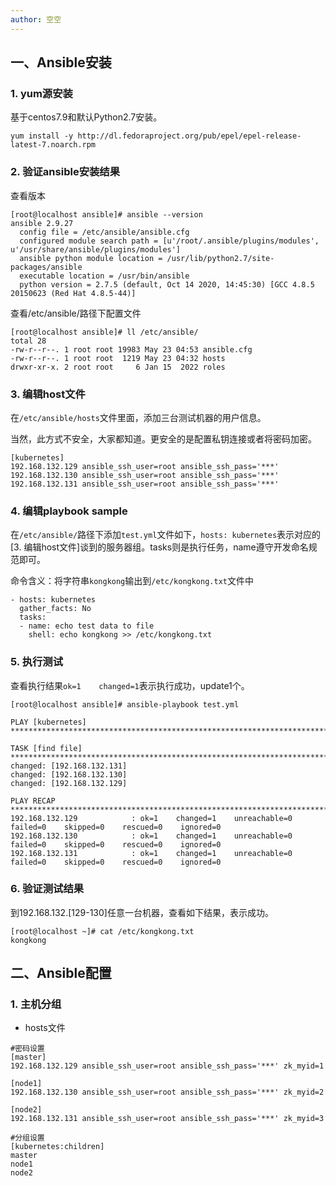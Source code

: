 ```yaml
---
author: 空空
---
```


## 一、Ansible安装

### 1. yum源安装

基于centos7.9和默认Python2.7安装。

```shell
yum install -y http://dl.fedoraproject.org/pub/epel/epel-release-latest-7.noarch.rpm

```



### 2. 验证ansible安装结果

查看版本

```shell
[root@localhost ansible]# ansible --version
ansible 2.9.27
  config file = /etc/ansible/ansible.cfg
  configured module search path = [u'/root/.ansible/plugins/modules', u'/usr/share/ansible/plugins/modules']
  ansible python module location = /usr/lib/python2.7/site-packages/ansible
  executable location = /usr/bin/ansible
  python version = 2.7.5 (default, Oct 14 2020, 14:45:30) [GCC 4.8.5 20150623 (Red Hat 4.8.5-44)]
```

查看/etc/ansible/路径下配置文件

```shell
[root@localhost ansible]# ll /etc/ansible/
total 28
-rw-r--r--. 1 root root 19983 May 23 04:53 ansible.cfg
-rw-r--r--. 1 root root  1219 May 23 04:32 hosts
drwxr-xr-x. 2 root root     6 Jan 15  2022 roles
```

### 3. 编辑host文件

在`/etc/ansible/hosts`文件里面，添加三台测试机器的用户信息。

当然，此方式不安全，大家都知道。更安全的是配置私钥连接或者将密码加密。

```shell
[kubernetes]
192.168.132.129 ansible_ssh_user=root ansible_ssh_pass='***'
192.168.132.130 ansible_ssh_user=root ansible_ssh_pass='***'
192.168.132.131 ansible_ssh_user=root ansible_ssh_pass='***'
```

### 4. 编辑playbook sample

在`/etc/ansible/`路径下添加`test.yml`文件如下，`hosts: kubernetes`表示对应的[3. 编辑host文件]谈到的服务器组。tasks则是执行任务，name遵守开发命名规范即可。

命令含义：将字符串`kongkong`输出到`/etc/kongkong.txt`文件中

```shell
- hosts: kubernetes
  gather_facts: No
  tasks:
  - name: echo test data to file
    shell: echo kongkong >> /etc/kongkong.txt
```

### 5. 执行测试

查看执行结果`ok=1    changed=1`表示执行成功，update1个。

```shell
[root@localhost ansible]# ansible-playbook test.yml

PLAY [kubernetes] ****************************************************************************************************

TASK [find file] *****************************************************************************************************
changed: [192.168.132.131]
changed: [192.168.132.130]
changed: [192.168.132.129]

PLAY RECAP ***********************************************************************************************************
192.168.132.129            : ok=1    changed=1    unreachable=0    failed=0    skipped=0    rescued=0    ignored=0
192.168.132.130            : ok=1    changed=1    unreachable=0    failed=0    skipped=0    rescued=0    ignored=0
192.168.132.131            : ok=1    changed=1    unreachable=0    failed=0    skipped=0    rescued=0    ignored=0
```

### 6. 验证测试结果

到192.168.132.[129-130]任意一台机器，查看如下结果，表示成功。

```shell
[root@localhost ~]# cat /etc/kongkong.txt
kongkong
```

## 二、Ansible配置
### 1. 主机分组

- hosts文件

```shell
#密码设置
[master]
192.168.132.129 ansible_ssh_user=root ansible_ssh_pass='***' zk_myid=1

[node1]
192.168.132.130 ansible_ssh_user=root ansible_ssh_pass='***' zk_myid=2

[node2]
192.168.132.131 ansible_ssh_user=root ansible_ssh_pass='***' zk_myid=3

#分组设置
[kubernetes:children]
master
node1
node2
```



